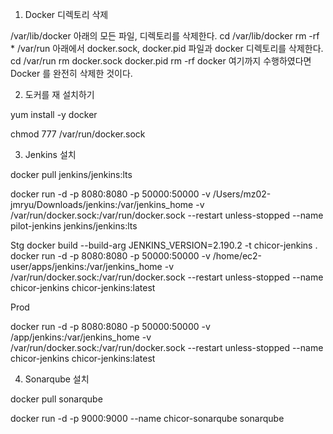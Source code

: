 
1. Docker 디렉토리 삭제 

/var/lib/docker 아래의 모든 파일, 디렉토리를 삭제한다.
cd /var/lib/docker
rm -rf *
/var/run 아래에서 docker.sock, docker.pid 파일과 docker 디렉토리를 삭제한다.
cd /var/run
rm docker.sock docker.pid
rm -rf docker
여기까지 수행하였다면 Docker 를 완전히 삭제한 것이다.

2. 도커를 재 설치하기

yum install -y docker 

chmod 777 /var/run/docker.sock

3. Jenkins 설치 

docker pull jenkins/jenkins:lts

docker run -d -p 8080:8080 -p 50000:50000 -v /Users/mz02-jmryu/Downloads/jenkins:/var/jenkins_home -v /var/run/docker.sock:/var/run/docker.sock --restart unless-stopped --name pilot-jenkins jenkins/jenkins:lts

Stg
docker build --build-arg JENKINS_VERSION=2.190.2 -t chicor-jenkins .
docker run -d -p 8080:8080 -p 50000:50000  -v /home/ec2-user/apps/jenkins:/var/jenkins_home -v /var/run/docker.sock:/var/run/docker.sock --restart unless-stopped  --name chicor-jenkins chicor-jenkins:latest

Prod 

docker run -d -p 8080:8080 -p 50000:50000  -v /app/jenkins:/var/jenkins_home -v /var/run/docker.sock:/var/run/docker.sock --restart unless-stopped  --name chicor-jenkins chicor-jenkins:latest

4. Sonarqube 설치 

docker pull sonarqube

docker run -d -p 9000:9000 --name chicor-sonarqube sonarqube
